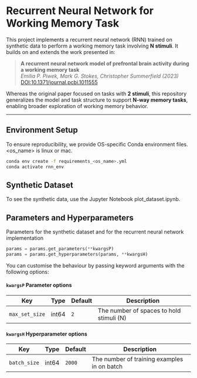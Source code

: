 # Recurrent Neural Network for Working Memory Task

This project implements a recurrent neural network (RNN) trained on synthetic data to perform a working memory task involving **N stimuli**. It builds on and extends the work presented in:

> **A recurrent neural network model of prefrontal brain activity during a working memory task**  
> *Emilia P. Piwek, Mark G. Stokes, Christopher Summerfield (2023)*  
> [DOI:10.1371/journal.pcbi.1011555](https://doi.org/10.1371/journal.pcbi.1011555)

Whereas the original paper focused on tasks with **2 stimuli**, this repository generalizes the model and task structure to support **N-way memory tasks**, enabling broader exploration of working memory behavior.

---

## Environment Setup

To ensure reproducibility, we provide OS-specific Conda environment files. <os_name> is linux or mac.

```bash 
conda env create -f requirements_<os_name>.yml
conda activate rnn_env
```

## Synthetic Dataset

To see the synthetic data, use the Jupyter Notebook plot_dataset.ipynb.


## Parameters and Hyperparameters

Parameters for the synthetic dataset and for the recurrent neural network implementation 

```python
params = params.get_parameters(**kwargsP)
params = params.get_hyperparameters(params, **kwargsH)
```

You can customise the behaviour by passing keyword arguments with the following options:


#### `kwargsP` Parameter options
|Key|Type|Default|Description|
|----------------|------|---------|------------------------------------| 
|`max_set_size`| int64 |  `2` | The number of spaces to hold stimuli (N)|

#### `kwargsH` Hyperparameter options
|Key|Type|Default|Description|
|----------------|------|---------|------------------------------------| 
|`batch_size`| int64 |  `2000` | The number of training examples in on batch |
